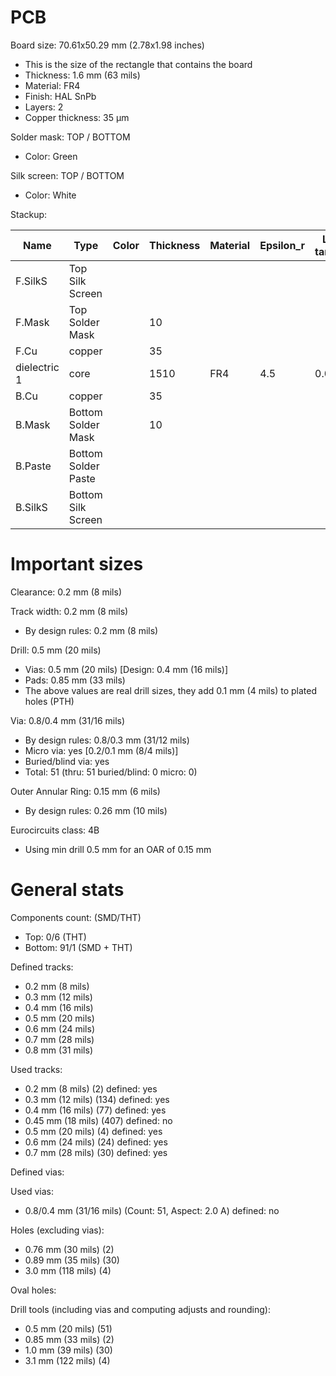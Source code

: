 # PCB

Board size: 70.61x50.29 mm (2.78x1.98 inches)

- This is the size of the rectangle that contains the board
- Thickness: 1.6 mm (63 mils)
- Material: FR4
- Finish: HAL SnPb
- Layers: 2
- Copper thickness: 35 µm

Solder mask: TOP / BOTTOM

- Color: Green

Silk screen: TOP / BOTTOM

- Color: White


Stackup:

| Name                 | Type                 | Color            | Thickness | Material        | Epsilon_r | Loss tangent |
|----------------------|----------------------|------------------|-----------|-----------------|-----------|--------------|
| F.SilkS              | Top Silk Screen      |                  |           |                 |           |              |
| F.Mask               | Top Solder Mask      |                  |        10 |                 |           |              |
| F.Cu                 | copper               |                  |        35 |                 |           |              |
| dielectric 1         | core                 |                  |      1510 | FR4             |       4.5 |        0.020 |
| B.Cu                 | copper               |                  |        35 |                 |           |              |
| B.Mask               | Bottom Solder Mask   |                  |        10 |                 |           |              |
| B.Paste              | Bottom Solder Paste  |                  |           |                 |           |              |
| B.SilkS              | Bottom Silk Screen   |                  |           |                 |           |              |

# Important sizes

Clearance: 0.2 mm (8 mils)

Track width: 0.2 mm (8 mils)

- By design rules: 0.2 mm (8 mils)

Drill: 0.5 mm (20 mils)

- Vias: 0.5 mm (20 mils) [Design: 0.4 mm (16 mils)]
- Pads: 0.85 mm (33 mils)
- The above values are real drill sizes, they add 0.1 mm (4 mils) to plated holes (PTH)

Via: 0.8/0.4 mm (31/16 mils)

- By design rules: 0.8/0.3 mm (31/12 mils)
- Micro via: yes [0.2/0.1 mm (8/4 mils)]
- Buried/blind via: yes
- Total: 51 (thru: 51 buried/blind: 0 micro: 0)

Outer Annular Ring: 0.15 mm (6 mils)

- By design rules: 0.26 mm (10 mils)

Eurocircuits class: 4B
- Using min drill 0.5 mm for an OAR of 0.15 mm


# General stats

Components count: (SMD/THT)

- Top: 0/6 (THT)
- Bottom: 91/1 (SMD + THT)

Defined tracks:

- 0.2 mm (8 mils)
- 0.3 mm (12 mils)
- 0.4 mm (16 mils)
- 0.5 mm (20 mils)
- 0.6 mm (24 mils)
- 0.7 mm (28 mils)
- 0.8 mm (31 mils)

Used tracks:

- 0.2 mm (8 mils) (2) defined: yes
- 0.3 mm (12 mils) (134) defined: yes
- 0.4 mm (16 mils) (77) defined: yes
- 0.45 mm (18 mils) (407) defined: no
- 0.5 mm (20 mils) (4) defined: yes
- 0.6 mm (24 mils) (24) defined: yes
- 0.7 mm (28 mils) (30) defined: yes

Defined vias:


Used vias:

- 0.8/0.4 mm (31/16 mils) (Count: 51, Aspect: 2.0 A) defined: no

Holes (excluding vias):

- 0.76 mm (30 mils) (2)
- 0.89 mm (35 mils) (30)
- 3.0 mm (118 mils) (4)

Oval holes:


Drill tools (including vias and computing adjusts and rounding):

- 0.5 mm (20 mils) (51)
- 0.85 mm (33 mils) (2)
- 1.0 mm (39 mils) (30)
- 3.1 mm (122 mils) (4)





